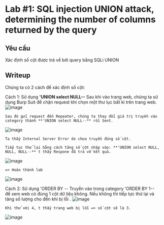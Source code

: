 
# Lab #1: SQL injection UNION attack, determining the number of columns returned by the query

## Yêu cầu 
  Xác định số cột được trả về bởi query bằng SQLi UNION

## Writeup
  Chúng ta có 2 cách để xác định số cột:
  
  Cách 1: Sử dụng **'UNION select NULL--**
    Sau khi vào trang web, chúng ta sử dụng Burp Suit để chặn request khi chọn một thư lục bất kì trên trang web. 
![image](https://user-images.githubusercontent.com/72268643/141676724-b888ce58-fdff-4f3b-9f98-9adb3f6155eb.png)
    
    Sau đó gửi request đến Repeater, chúng ta thay đổi giá trị truyền vào category thành **'UNION select NULL--** rồi Sent. 
 ![image](https://user-images.githubusercontent.com/72268643/141677691-3c39a161-2dbe-4bbd-81d6-96fa7e8db870.png)

    Ta thấy Internal Server Error do chưa truyền đúng số cột.
    
    Tiếp tục thử lại bằng cách tăng số cột nhập vào: **'UNION select NULL, NULL, NULL--** t thấy Respone đã trả về kết quả.
![image](https://user-images.githubusercontent.com/72268643/141677064-988aefe2-d35c-4152-ae8c-bd565799c9ab.png)
    
    => Hoàn thành lab  
![image](https://user-images.githubusercontent.com/72268643/141677446-b11a0f6f-46ee-4bff-9098-32ba1ff84edb.png)

    
  Cách 2: Sử dụng 'ORDER BY <number>--
    Truyền vào trong category 'ORDER BY 1-- để xem web có đúng 1 cột dữ liệu không. Nếu không thì tiếp tực thử lại và tăng số lượng cho đến khi bị lỗi .
![image](https://user-images.githubusercontent.com/72268643/141677291-0bf0022d-2c0b-4b84-b6cb-a2650d15f943.png)

    Khi thử với 4, t thấy trang web bị lỗi => số cột sẽ là 3.
![image](https://user-images.githubusercontent.com/72268643/141677311-d24ad497-cf2a-4201-a039-b3dc5bdd503e.png)
  
  


    
